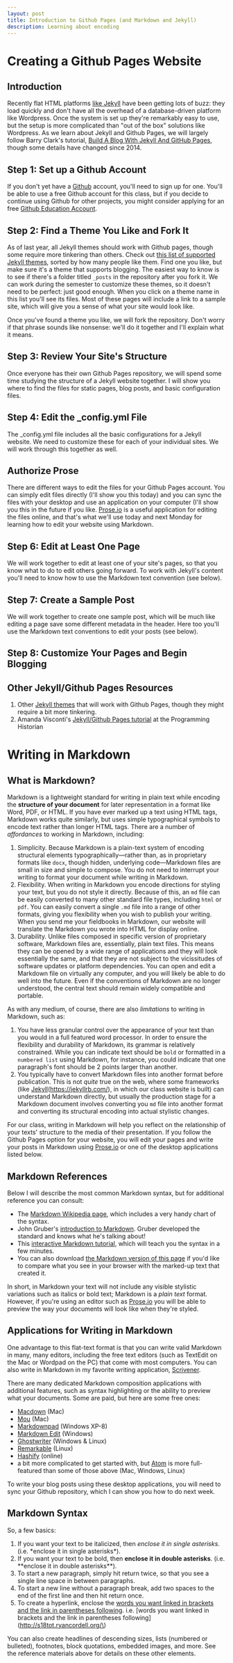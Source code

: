 ```yaml
---
layout: post
title: Introduction to Github Pages (and Markdown and Jekyll)
description: Learning about encoding
---
```


# Creating a Github Pages Website

## Introduction

Recently flat HTML platforms [like Jekyll][1] have been getting lots of buzz: they load quickly and don't have all the overhead of a database-driven platform like Wordpress. Once the system is set up they're remarkably easy to use, but the setup is more complicated than "out of the box" solutions like Wordpress. As we learn about Jekyll and Github Pages, we will largely follow Barry Clark's tutorial, [Build A Blog With Jekyll And GitHub Pages][2], though some details have changed since 2014. 

## Step 1: Set up a Github Account

If you don't yet have a [Github][3] account, you'll need to sign up for one. You'll be able to use a free Github account for this class, but if you decide to continue using Github for other projects, you might consider applying for an free [Github Education Account][4]. 

## Step 2: Find a Theme You Like and Fork It

As of last year, all Jekyll themes should work with Github pages, though some require more tinkering than others. Check out [this list of supported Jekyll themes][5], sorted by how many people like them. Find one you like, but make sure it's a theme that supports blogging. The easiest way to know is to see if there's a folder titled `_posts` in the repository after you fork it.  We can work during the semester to customize these themes, so it doesn't need to be perfect: just good enough. When you click on a theme name in this list you'll see its files. Most of these pages will include a link to a sample site, which will give you a sense of what your site would  look like.

Once you've found a theme you like, we will fork the repository. Don't worry if that phrase sounds like nonsense: we'll do it together and I'll explain what it means.

## Step 3: Review Your Site's Structure

Once everyone has their own Github Pages repository, we will spend some time studying the structure of a Jekyll website together. I will show you where to find the files for static pages, blog posts, and basic configuration files.

## Step 4: Edit the \_config.yml File

The \_config.yml file includes all the basic configurations for a Jekyll website. We need to customize these for each of your individual sites. We will work through this together as well.

## Authorize Prose

There are different ways to edit the files for your Github Pages account. You can simply edit files directly (I'll show you this today) and you can sync the files with your desktop and use an application on your computer (I'll show you this in the future if you like. [Prose.io][6] is a useful application for editing the files online, and that's what we'll use today and next Monday for learning how to edit your website using Markdown.

## Step 6: Edit at Least One Page

We will work together to edit at least one of your site's pages, so that you know what to do to edit others going forward. To work with Jekyll's content you'll need to know how to use the Markdown text convention (see below). 

## Step 7: Create a Sample Post

We will work together to create one sample post, which will be much like editing a page save some different metadata in the header. Here too you'll use the Markdown text conventions to edit your posts (see below). 

## Step 8: Customize Your Pages and Begin Blogging

## Other Jekyll/Github Pages Resources

1. Other [Jekyll themes][7] that will work with Github Pages, though they might require a bit more tinkering. 
2. Amanda Visconti's [Jekyll/Github Pages tutorial][8] at the Programming Historian

# Writing in Markdown

## What is Markdown?

Markdown is a lightweight standard for writing in plain text while encoding the **structure of your document** for later representation in a format like Word, PDF, or HTML. If you have ever marked up a text using HTML tags, Markdown works quite similarly, but uses simple typographical symbols to encode text rather than longer HTML tags. There are a number of *affordances* to working in Markdown, including:

1. Simplicity. Because Markdown is a plain-text system of encoding structural elements typographically—rather than, as in proprietary formats like `docx`, though hidden, underlying code—Markdown files are small in size and simple to compose. You do not need to interrupt your writing to format your document while writing in Markdown.
2. Flexibility. When writing in Markdown you encode directions for styling your text, but you do not style it directly. Because of this, an `md` file can be easily converted to many other standard file types, including `html` or `pdf`. You can easily convert a single `.md` file into a range of other formats, giving you flexibility when you wish to publish your writing. When you send me your fieldbooks in Markdown, our website will translate the Markdown you wrote into HTML for display online. 
3. Durability. Unlike files composed in specific version of proprietary software, Markdown files are, essentially, plain text files. This means they can be opened by a wide range of applications and they will look essentially the same, and that they are not subject to the vicissitudes of software updates or platform dependencies. You can open and edit a Markdown file on virtually any computer, and you will likely be able to do well into the future. Even if the conventions of Markdown are no longer understood, the central text should remain widely compatible and portable. 

As with any medium, of course, there are also *limitations* to writing in Markdown, such as:

1. You have less granular control over the appearance of your text than you would in a full featured word processor. In order to ensure the flexibility and durability of Markdown, its grammar is relatively constrained. While you can indicate text should be `bold` or formatted in a `numbered list` using Markdown, for instance, you could indicate that one paragraph's font should be 2 points larger than another. 
2. You typically have to convert Markdown files into another format before publication. This is not *quite* true on the web, where some frameworks (like [Jekyll]()(https://jekyllrb.com/), in which our class website is built) can understand Markdown directly, but usually the production stage for a Markdown document involves converting you `md` file into another format and converting its structural encoding into actual stylistic changes.

For our class, writing in Markdown will help you reflect on the relationship of your texts' structure to the media of their presentation. If you follow the Github Pages option for your website, you will edit your pages and write your posts in Markdown using [Prose.io][10] or one of the desktop applications listed below.

## Markdown References

Below I will describe the most common Markdown syntax, but for additional reference you can consult:

+ The [Markdown Wikipedia page][11], which includes a very handy chart of the syntax.
+ John Gruber's [introduction to Markdown][12]. Gruber developed the standard and knows what he's talking about!
+ This [interactive Markdown tutorial][13], which will teach you the syntax in a few minutes.
+ You can also download [the Markdown version of this page][14] if you'd like to compare what you see in your browser with the marked-up text that created it.

In short, in Markdown your text will not include any visible stylistic variations such as italics or bold text; Markdown is a *plain text* format. However, if you're using an editor such as [Prose.io][15] you will be able to preview the way your documents will look like when they're styled.

## Applications for Writing in Markdown

One advantage to this flat-text format is that you can write valid Markdown in many, many editors, including the free text editors (such as TextEdit on the Mac or Wordpad on the PC) that come with most computers. You can also write in Markdown in my favorite writing application, [Scrivener][16]. 

There are many dedicated Markdown composition applications with additional features, such as syntax highlighting or the ability to preview what your documents. Some are paid, but here are some free ones:

+ [Macdown][17] (Mac)
+ [Mou][18] (Mac)
+ [Markdownpad][19] (Windows XP-8)
+ [Markdown Edit][20] (Windows)
+ [Ghostwriter][21] (Windows & Linux)
+ [Remarkable][22] (Linux)
+ [Hashify][23] (online) 
+ a bit more complicated to get started with, but [Atom][24] is more full-featured than some of those above (Mac, Windows, Linux)

To write your blog posts using these desktop applications, you will need to sync your Github repository, which I can show you how to do next week.

## Markdown Syntax

So, a few basics:

1. If you want your text to be italicized, then *enclose it in single asterisks*. (i.e. \*enclose it in single asterisks\*).
2. If you want your text to be bold, then **enclose it in double asterisks**. (i.e. \*\*enclose it in double asterisks\*\*).
3. To start a new paragraph, simply hit return twice, so that you see a single line space in between paragraphs.
4. To start a new line without a paragraph break, add two spaces to the end of the first line and then hit return once.
5. To create a hyperlink, enclose the [words you want linked in brackets and the link in parentheses following][25]. 
	i.e. [words you want linked in brackets and the link in parentheses following]\(http://s18tot.ryancordell.org/\)    

You can also create headlines of descending sizes, lists (numbered or bulleted), footnotes, block quotations, embedded images, and more. See the reference materials above for details on these other elements. 

[1]:	https://jekyllrb.com/
[2]:	https://www.smashingmagazine.com/2014/08/build-blog-jekyll-github-pages/
[3]:	https://github.com/
[4]:	https://help.github.com/articles/applying-for-an-academic-research-discount/
[5]:	https://github.com/topics/jekyll-theme?o=desc&s=stars
[6]:	https://prose.io/
[7]:	http://jekyllthemes.org/
[8]:	https://programminghistorian.org/en/lessons/building-static-sites-with-jekyll-github-pages
[10]:	https://prose.io/
[11]:	https://en.wikipedia.org/wiki/Markdown
[12]:	https://daringfireball.net/projects/markdown/syntax
[13]:	http://www.markdowntutorial.com/
[14]:	https://raw.githubusercontent.com/rccordell/s18tot/gh-pages/%5C_posts/labs/2018-01-12-Lab1-Markdown.md
[15]:	https://prose.io/
[16]:	https://www.literatureandlatte.com/scrivener.php
[17]:	http://macdown.uranusjr.com/
[18]:	http://25.io/mou/
[19]:	http://markdownpad.com/
[20]:	http://markdownedit.com/
[21]:	http://wereturtle.github.io/ghostwriter/
[22]:	https://remarkableapp.github.io/
[23]:	http://hashify.me/IyBUaXRsZQ==
[24]:	https://atom.io/
[25]:	http://s17tot.ryancordell.org/